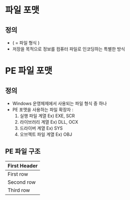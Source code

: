 # 파일 포맷

## 정의
- ( = 파일 형식 )
- 저장을 목적으로 정보를 컴퓨터 파일로 인코딩하는 특별한 방식

# PE 파일 포맷

## 정의
- Windows 운영체제에서 사용되는 파일 형식 중 하나
- PE 포맷을 사용하는 파일 확장자 : 
    1) 실행 파일 계열       Ex) EXE, SCR
    2) 라이브러리 계열      Ex) DLL, OCX
    3) 드라이버 계열        Ex) SYS
    4) 오브젝트 파일 계열   Ex) OBJ

## PE 파일 구조
| First Header  |
| :------------ |
| First row     | Data          | Very long data entry |
| Second row    | **Cell**      | *Cell*               |
| Third row     | Cell that spans across two columns  ||